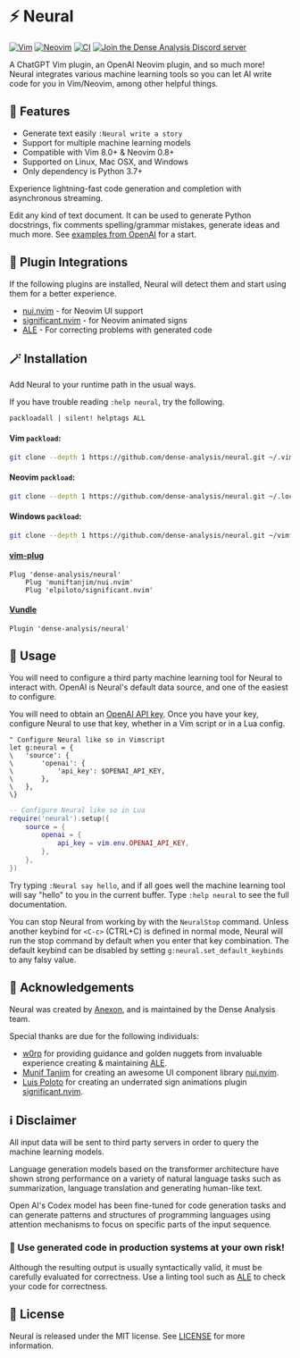 # ⚡ Neural

[![Vim](https://img.shields.io/badge/VIM-%2311AB00.svg?style=for-the-badge&logo=vim&logoColor=white)](https://www.vim.org/) [![Neovim](https://img.shields.io/badge/NeoVim-%2357A143.svg?&style=for-the-badge&logo=neovim&logoColor=white)](https://neovim.io/) [![CI](https://img.shields.io/github/actions/workflow/status/dense-analysis/neural/main.yml?branch=main&label=CI&logo=github&style=for-the-badge)](https://github.com/dense-analysis/neural/actions?query=event%3Apush+workflow%3ACI+branch%3Amain++) [![Join the Dense Analysis Discord server](https://img.shields.io/badge/chat-Discord-5865F2?style=for-the-badge&logo=appveyor)](https://discord.gg/5zFD6pQxDk)

A ChatGPT Vim plugin, an OpenAI Neovim plugin, and so much more! Neural integrates various machine learning tools so you can let AI write code for you in Vim/Neovim, among other helpful things.

## 🌟 Features

* Generate text easily `:Neural write a story`
* Support for multiple machine learning models
* Compatible with Vim 8.0+ & Neovim 0.8+
* Supported on Linux, Mac OSX, and Windows
* Only dependency is Python 3.7+

Experience lightning-fast code generation and completion with asynchronous
streaming.

Edit any kind of text document. It can be used to generate Python docstrings,
fix comments spelling/grammar mistakes, generate ideas and much more. See
[examples from OpenAI](https://beta.openai.com/examples) for a start.

## 🔌 Plugin Integrations

If the following plugins are installed, Neural will detect them and start using
them for a better experience.

- [nui.nvim](https://github.com/MunifTanjim/nui.nvim) - for Neovim UI support
- [significant.nvim](https://github.com/ElPiloto/significant.nvim) - for Neovim animated signs
- [ALE](https://github.com/dense-analysis/ale) - For correcting problems with
  generated code

## 🪄 Installation

Add Neural to your runtime path in the usual ways.

If you have trouble reading `:help neural`, try the following.

```vim
packloadall | silent! helptags ALL
```

#### Vim `packload`:

```bash
git clone --depth 1 https://github.com/dense-analysis/neural.git ~/.vim/pack/git-plugins/start/neural
```

#### Neovim `packload`:

```bash
git clone --depth 1 https://github.com/dense-analysis/neural.git ~/.local/share/nvim/site/pack/git-plugins/start/neural
```

#### Windows `packload`:

```bash
git clone --depth 1 https://github.com/dense-analysis/neural.git ~/vimfiles/pack/git-plugins/start/neural
```

#### [vim-plug](https://github.com/junegunn/vim-plug)

```vim
Plug 'dense-analysis/neural'
    Plug 'muniftanjim/nui.nvim'
    Plug 'elpiloto/significant.nvim'
```

#### [Vundle](https://github.com/VundleVim/Vundle.vim)

```vim
Plugin 'dense-analysis/neural'
```

## 🚀 Usage

You will need to configure a third party machine learning tool for Neural to
interact with. OpenAI is Neural's default data source, and one of the easiest
to configure.

You will need to obtain an [OpenAI API key](https://beta.openai.com/signup/).
Once you have your key, configure Neural to use that key, whether in a Vim
script or in a Lua config.

```vim
" Configure Neural like so in Vimscript
let g:neural = {
\   'source': {
\       'openai': {
\           'api_key': $OPENAI_API_KEY,
\       },
\   },
\}
```

```lua
-- Configure Neural like so in Lua
require('neural').setup({
    source = {
        openai = {
            api_key = vim.env.OPENAI_API_KEY,
        },
    },
})
```

Try typing `:Neural say hello`, and if all goes well the machine learning
tool will say "hello" to you in the current buffer. Type `:help neural` to
see the full documentation.

You can stop Neural from working by with the `NeuralStop` command. Unless
another keybind for `<C-c>` (CTRL+C) is defined in normal mode, Neural will run
the stop command by default when you enter that key combination. The default
keybind can be disabled by setting `g:neural.set_default_keybinds` to any falsy
value.

## 📜 Acknowledgements

Neural was created by [Anexon](https://github.com/Angelchev), and is maintained
by the Dense Analysis team.

Special thanks are due for the following individuals:

- [w0rp](https://github.com/w0rp) for providing guidance and golden nuggets from
  invaluable experience creating & maintaining
  [ALE](https://github.com/dense-analysis/ale).
- [Munif Tanjim](https://github.com/MunifTanjim/) for creating an awesome UI
  component library [nui.nvim](https://github.com/MunifTanjim/nui.nvim).
- [Luis Poloto](https://github.com/ElPiloto) for creating an underrated sign
  animations plugin
  [significant.nvim](https://github.com/ElPiloto/significant.nvim).

## ℹ️ Disclaimer

All input data will be sent to third party servers in order to query the machine
learning models.

Language generation models based on the transformer architecture have shown
strong performance on a variety of natural language tasks such as summarization,
language translation and generating human-like text.

Open AI's Codex model has been fine-tuned for code generation tasks and can
generate patterns and structures of programming languages using attention
mechanisms to focus on specific parts of the input sequence.

### 🚨 Use generated code in production systems at your own risk!

Although the resulting output is usually syntactically valid, it must be
carefully evaluated for correctness. Use a linting tool such as
[ALE](https://github.com/dense-analysis/ale) to check your code for correctness.

## 📙 License

Neural is released under the MIT license. See
[LICENSE](https://github.com/dense-analysis/neural/blob/master/LICENSE.md) for
more information.
